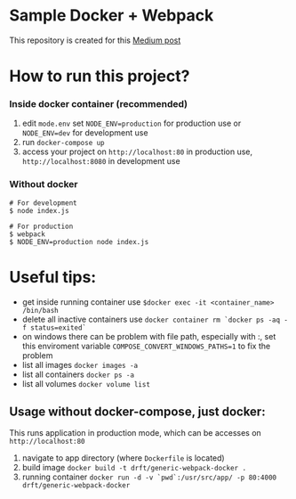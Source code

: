 # Sample Docker + Webpack

This repository is created for this [Medium post](https://medium.com/@andyccs/ae0e73243db4)

# How to run this project?

### Inside docker container (recommended)
1. edit `mode.env` set `NODE_ENV=production` for production use or `NODE_ENV=dev` for development use
2. run `docker-compose up`
3. access your project on `http://localhost:80` in production use, `http://localhost:8080` in development use

### Without docker
```Shell
# For development
$ node index.js

# For production
$ webpack
$ NODE_ENV=production node index.js
```

# Useful tips:
- get inside running container use `$docker exec -it <container_name> /bin/bash`
- delete all inactive containers use ``docker container rm `docker ps -aq -f status=exited` ``
- on windows there can be problem with file path, especially with :, set this enviroment variable `COMPOSE_CONVERT_WINDOWS_PATHS=1` to fix the problem
- list all images `docker images -a`
- list all containers `docker ps -a`
- list all volumes `docker volume list`

## Usage without docker-compose, just docker:
This runs application in production mode, which can be accesses on `http://localhost:80`
1. navigate to app directory (where `Dockerfile` is located)
2. build image `docker build -t drft/generic-webpack-docker .`
3. running container ``docker run -d -v `pwd`:/usr/src/app/ -p 80:4000 drft/generic-webpack-docker``
